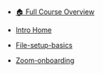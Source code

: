 - [🏠 Full Course Overview](/README)


- [Intro Home](#/intro/)
- [File-setup-basics](#/intro/file-setup-basics/)
- [Zoom-onboarding](#/intro/zoom-onboarding/)
